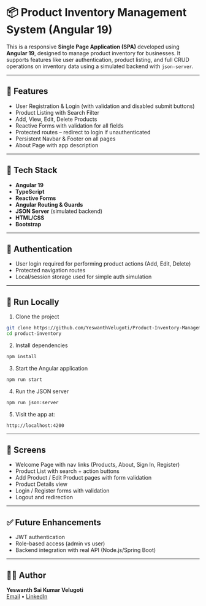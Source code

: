 # 📦 Product Inventory Management System (Angular 19)

This is a responsive **Single Page Application (SPA)** developed using **Angular 19**, designed to manage product inventory for businesses. It supports features like user authentication, product listing, and full CRUD operations on inventory data using a simulated backend with `json-server`.

---

## 📌 Features

- User Registration & Login (with validation and disabled submit buttons)
- Product Listing with Search Filter
- Add, View, Edit, Delete Products
- Reactive Forms with validation for all fields
- Protected routes – redirect to login if unauthenticated
- Persistent Navbar & Footer on all pages
- About Page with app description

---

## 🧱 Tech Stack

- **Angular 19**
- **TypeScript**
- **Reactive Forms**
- **Angular Routing & Guards**
- **JSON Server** (simulated backend)
- **HTML/CSS**
- **Bootstrap**

---

## 🔐 Authentication

- User login required for performing product actions (Add, Edit, Delete)
- Protected navigation routes
- Local/session storage used for simple auth simulation

---

## 🧪 Run Locally

1. Clone the project
```bash
git clone https://github.com/YeswanthVelugoti/Product-Inventory-Management-System.git
cd product-inventory
```

2. Install dependencies
```bash
npm install
```

3. Start the Angular application
```bash
npm run start
```

4. Run the JSON server
```bash
npm run json:server
```

5. Visit the app at:
```
http://localhost:4200
```

---

## 📸 Screens

- Welcome Page with nav links (Products, About, Sign In, Register)
- Product List with search + action buttons
- Add Product / Edit Product pages with form validation
- Product Details view
- Login / Register forms with validation
- Logout and redirection

---

## ✅ Future Enhancements

- JWT authentication
- Role-based access (admin vs user)
- Backend integration with real API (Node.js/Spring Boot)

---

## 👨‍💻 Author

**Yeswanth Sai Kumar Velugoti**  
[Email](mailto:yeswanthvelugoti@gmail.com) • [LinkedIn](https://www.linkedin.com/in/yeswanth-velugoti-4290741a0/)
